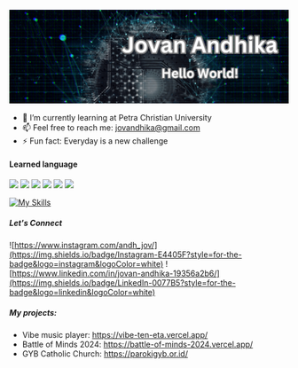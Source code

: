 ![Jovan Andhika](img/BannerProfile.png)

- 🔭 I’m currently learning at Petra Christian University
- 📫 Feel free to reach me: jovandhika@gmail.com
- ⚡ Fun fact: Everyday is a new challenge

#### Learned language
<!-- HTML -->
<img src="https://img.shields.io/badge/HTML5-E34F26?style=for-the-badge&logo=html5&logoColor=white"> <img src="https://img.shields.io/badge/CSS3-1572B6?style=for-the-badge&logo=css3&logoColor=white"> <img src="https://img.shields.io/badge/JavaScript-323330?style=for-the-badge&logo=javascript&logoColor=F7DF1E"> <img src="https://img.shields.io/badge/PHP-777BB4?style=for-the-badge&logo=php&logoColor=white"> <img src="https://img.shields.io/badge/Python-FFD43B?style=for-the-badge&logo=python&logoColor=blue"> <img src="https://img.shields.io/badge/C%2B%2B-00599C?style=for-the-badge&logo=c%2B%2B&logoColor=white">

[![My Skills](https://skillicons.dev/icons?i=laravel,mysql,java&theme=light)](https://skillicons.dev)



##### Let's Connect
![https://www.instagram.com/andh_jov/](https://img.shields.io/badge/Instagram-E4405F?style=for-the-badge&logo=instagram&logoColor=white) ![https://www.linkedin.com/in/jovan-andhika-19356a2b6/](https://img.shields.io/badge/LinkedIn-0077B5?style=for-the-badge&logo=linkedin&logoColor=white)

##### My projects:
- Vibe music player: https://vibe-ten-eta.vercel.app/
- Battle of Minds 2024: https://battle-of-minds-2024.vercel.app/
- GYB Catholic Church: https://parokigyb.or.id/

